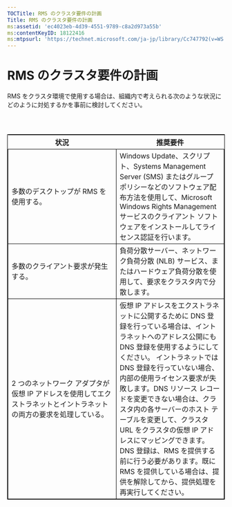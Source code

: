 ```yaml
---
TOCTitle: RMS のクラスタ要件の計画
Title: RMS のクラスタ要件の計画
ms:assetid: 'ec4023eb-4d39-4551-9789-c8a2d973a55b'
ms:contentKeyID: 18122416
ms:mtpsurl: 'https://technet.microsoft.com/ja-jp/library/Cc747792(v=WS.10)'
---
```


RMS のクラスタ要件の計画
========================

RMS をクラスタ環境で使用する場合は、組織内で考えられる次のような状況にどのように対処するかを事前に検討してください。

###  

 
<table style="border:1px solid black;">
<colgroup>
<col width="50%" />
<col width="50%" />
</colgroup>
<thead>
<tr class="header">
<th>状況</th>
<th>推奨要件</th>
</tr>
</thead>
<tbody>
<tr class="odd">
<td style="border:1px solid black;">多数のデスクトップが RMS を使用する。</td>
<td style="border:1px solid black;">Windows Update、スクリプト、Systems Management Server (SMS) またはグループ ポリシーなどのソフトウェア配布方法を使用して、Microsoft Windows Rights Management サービスのクライアント ソフトウェアをインストールしてライセンス認証を行います。</td>
</tr>
<tr class="even">
<td style="border:1px solid black;">多数のクライアント要求が発生する。</td>
<td style="border:1px solid black;">負荷分散サーバー、ネットワーク負荷分散 (NLB) サービス、またはハードウェア負荷分散を使用して、要求をクラスタ内で分散します。</td>
</tr>
<tr class="odd">
<td style="border:1px solid black;">2 つのネットワーク アダプタが仮想 IP アドレスを使用してエクストラネットとイントラネットの両方の要求を処理している。</td>
<td style="border:1px solid black;">仮想 IP アドレスをエクストラネットに公開するために DNS 登録を行っている場合は、イントラネットへのアドレス公開にも DNS 登録を使用するようにしてください。
イントラネットでは DNS 登録を行っていない場合、内部の使用ライセンス要求が失敗します。DNS リソース レコードを変更できない場合は、クラスタ内の各サーバーのホスト テーブルを変更して、クラスタ URL をクラスタの仮想 IP アドレスにマッピングできます。DNS 登録は、RMS を提供する前に行う必要があります。既に RMS を提供している場合は、提供を解除してから、提供処理を再実行してください。</td>
</tr>
</tbody>
</table>
